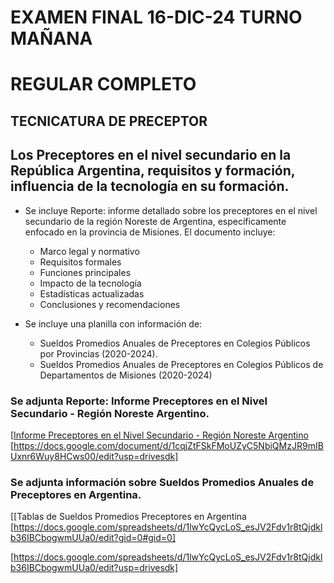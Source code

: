 # EXAMEN FINAL 16-DIC-24 TURNO MAÑANA 
   # REGULAR COMPLETO
   ## TECNICATURA DE PRECEPTOR
   
   ## Los Preceptores en el nivel secundario en la República Argentina, requisitos y formación, influencia de la tecnología en su formación.

   * Se incluye Reporte: informe detallado sobre los preceptores en el nivel secundario de la región Noreste de Argentina, específicamente enfocado en la provincia de Misiones. El documento incluye:
     - Marco legal y normativo
     - Requisitos formales
     - Funciones principales
     - Impacto de la tecnología
     - Estadísticas actualizadas
     - Conclusiones y recomendaciones
   
   * Se incluye una planilla con información de:
     - Sueldos Promedios Anuales de Preceptores en Colegios Públicos por Provincias (2020-2024).
     - Sueldos Promedios Anuales de Preceptores en Colegios Públicos de Departamentos de Misiones (2020-2024)
   
   ### Se adjunta Reporte: Informe Preceptores en el Nivel Secundario - Región Noreste Argentino.
   [[Informe Preceptores en el Nivel Secundario - Región Noreste Argentino](https://docs.google.com/document/d/1cqjZtFSkFMoUZyC5NbiQMzJR9mIBUxnr6Wuy8HCws00/edit?tab=t.0) [https://docs.google.com/document/d/1cqjZtFSkFMoUZyC5NbiQMzJR9mIBUxnr6Wuy8HCws00/edit?usp=drivesdk]
   
   ### Se adjunta información sobre Sueldos Promedios Anuales de Preceptores en Argentina.
   [[Tablas de Sueldos Promedios Preceptores en Argentina
[https://docs.google.com/spreadsheets/d/1lwYcQycLoS_esJV2Fdv1r8tQjdklb36IBCbogwmUUa0/edit?gid=0#gid=0]
   
   [https://docs.google.com/spreadsheets/d/1lwYcQycLoS_esJV2Fdv1r8tQjdklb36IBCbogwmUUa0/edit?usp=drivesdk]
